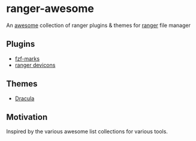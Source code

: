# ranger-awesome

An [awesome](https://github.com/topics/awesome) collection of ranger plugins & themes for [ranger](https://github.com/ranger/ranger) file manager

## Plugins
  - [fzf-marks](https://github.com/laggardkernel/ranger-fzf-marks.git)
  - [ranger devicons](https://github.com/alexanderjeurissen/ranger_devicons)

## Themes
  - [Dracula](https://github.com/dracula/ranger)

## Motivation
Inspired by the various awesome list collections for various tools.
